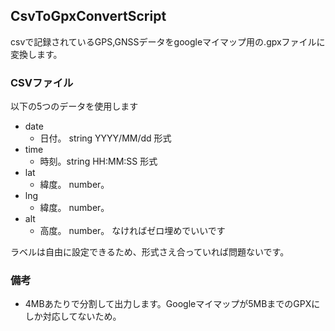 ## CsvToGpxConvertScript
csvで記録されているGPS,GNSSデータをgoogleマイマップ用の.gpxファイルに変換します。

### CSVファイル
以下の5つのデータを使用します
* date
  * 日付。 string YYYY/MM/dd 形式
* time
  * 時刻。string HH:MM:SS 形式
* lat
  * 緯度。 number。
* lng
  * 緯度。 number。
* alt
  * 高度。 number。 なければゼロ埋めでいいです

ラベルは自由に設定できるため、形式さえ合っていれば問題ないです。

### 備考
* 4MBあたりで分割して出力します。Googleマイマップが5MBまでのGPXにしか対応してないため。
